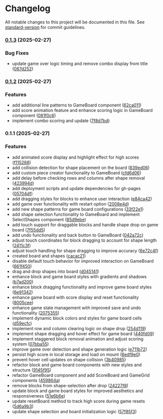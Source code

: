 # Changelog

All notable changes to this project will be documented in this file. See [standard-version](https://github.com/conventional-changelog/standard-version) for commit guidelines.

### [0.1.3](https://github.com/leonardoad/BlockBlast/compare/v0.1.2...v0.1.3) (2025-02-27)


### Bug Fixes

* update game over logic timing and remove combo display from title ([087d252](https://github.com/leonardoad/BlockBlast/commit/087d252afc0073835475ffc27090d8b5b602a350))

### [0.1.2](https://github.com/leonardoad/BlockBlast/compare/v0.1.1...v0.1.2) (2025-02-27)


### Features

* add additional line patterns to GameBoard component ([62ca011](https://github.com/leonardoad/BlockBlast/commit/62ca011db3f295d67b8af1793476bd48fabe862d))
* add score animation feature and enhance scoring logic in GameBoard component ([081f0c6](https://github.com/leonardoad/BlockBlast/commit/081f0c6d001fd3724f49735ad2fca5be74e75b24))
* implement combo scoring and update ([7f8d7bd](https://github.com/leonardoad/BlockBlast/commit/7f8d7bd35a2a51df58866b94cb3e2a4e25fdf8e6))

### 0.1.1 (2025-02-27)


### Features

* add animated score display and highlight effect for high scores ([f115288](https://github.com/leonardoad/BlockBlast/commit/f1152880a2ae0b1e5ca198c59fd16f1957d7fe0f))
* add collision detection for shape placement on the board ([839ed06](https://github.com/leonardoad/BlockBlast/commit/839ed067415451628c535c0cb1e93bc11f171c30))
* add custom piece creator functionality to GameBoard ([cfd6d06](https://github.com/leonardoad/BlockBlast/commit/cfd6d067bd68a9eee412d5bf81e09e7e817086e7))
* add delay before checking rows and columns after shape removal ([423994d](https://github.com/leonardoad/BlockBlast/commit/423994d3a2c5c63841495e9b1783584db4a77eb7))
* add deployment scripts and update dependencies for gh-pages ([05704df](https://github.com/leonardoad/BlockBlast/commit/05704df345d8b8b15ec56e1bdbb5650eed4a14f5))
* add dragging styles for blocks to enhance user interaction ([e84ca42](https://github.com/leonardoad/BlockBlast/commit/e84ca423678b48c62ab2fe15582c771eb697b5b0))
* add game over functionality with restart option ([2008e4d](https://github.com/leonardoad/BlockBlast/commit/2008e4d31cd6b4cd31a37bfe44baf3d4286039ca))
* add new shape patterns for game board configurations ([33f22e1](https://github.com/leonardoad/BlockBlast/commit/33f22e17f0ec72a23e2a55c48e2bc81a2dd3dbdf))
* add shape selection functionality to GameBoard and implement SelectShapes component ([85d9ebe](https://github.com/leonardoad/BlockBlast/commit/85d9ebeaf009ee57d13bf1823d06a9cb7eefec84))
* add touch support for draggable blocks and handle shape drop on game board ([7f55dd5](https://github.com/leonardoad/BlockBlast/commit/7f55dd50a3b18b22f9dbfb6599ffc6b72821d9a1))
* add undo functionality and back button to GameBoard ([042a72c](https://github.com/leonardoad/BlockBlast/commit/042a72c11d09f2c3890dd749eb0ea5694f1d4911))
* adjust touch coordinates for block dragging to account for shape length ([2411c3f](https://github.com/leonardoad/BlockBlast/commit/2411c3fa1618b211e06accb4cf184a14e65b1861))
* adjust touch handling for shape dragging to improve accuracy ([6e72c4f](https://github.com/leonardoad/BlockBlast/commit/6e72c4f1e6c0f6b6a5b43aba2a2e74efcb1fb201))
* created board and shapes ([cacac21](https://github.com/leonardoad/BlockBlast/commit/cacac21704bd5c7a4c152bf812e2e31af70b7d04))
* disable default touch behavior for improved interaction on GameBoard ([661f450](https://github.com/leonardoad/BlockBlast/commit/661f4509bc4b66a72b0a45c0f509bfad78de7090))
* drag and drop shapes into board ([d045141](https://github.com/leonardoad/BlockBlast/commit/d045141930ef8ca933615597e81a30b7bc92e945))
* enhance block and game board styles with gradients and shadows ([b7ad200](https://github.com/leonardoad/BlockBlast/commit/b7ad200c9d21247e44503555280c4ae43a22885e))
* enhance block dragging functionality and improve game board styles ([6e91342](https://github.com/leonardoad/BlockBlast/commit/6e913426c2952f0428d3f7f8e227dd41c619e697))
* enhance game board with score display and reset functionality ([8005cee](https://github.com/leonardoad/BlockBlast/commit/8005cee82f7eaf48e1fc0c7eba012880f5b39476))
* enhance game state management with improved save and undo functionality ([2075355](https://github.com/leonardoad/BlockBlast/commit/2075355fa54daf6c9f5b8b6085e6c17132ec41e0))
* implement dynamic block colors and styles for game board cells ([d59ecfc](https://github.com/leonardoad/BlockBlast/commit/d59ecfc3ffd363808af2f8dc0299fc1b521030c9))
* implement row and column clearing logic on shape drop ([254d119](https://github.com/leonardoad/BlockBlast/commit/254d119206340275a7b684657b9c08de5bfc88a2))
* implement shape dragging and hover effect for game board ([440fd09](https://github.com/leonardoad/BlockBlast/commit/440fd09831622cb024058638daabece61517bfab))
* implement staggered block removal animation and adjust scoring system ([07bba55](https://github.com/leonardoad/BlockBlast/commit/07bba55f16e2166e5307020ab391a6a90f36d265))
* improve game over detection and shape generation logic ([e711b72](https://github.com/leonardoad/BlockBlast/commit/e711b7227450e690437de8be25e50d0eae5d3f79))
* persist high score in local storage and load on mount ([8edf9e0](https://github.com/leonardoad/BlockBlast/commit/8edf9e0bb7850bf6de089629e7bfbf28df8f96ae))
* prevent hover cell updates on shape collision ([3b40985](https://github.com/leonardoad/BlockBlast/commit/3b40985a0f4afc0dc3f50aab13f3c34e0f92fbae))
* refactor block and game board components with new styles and structure ([9145f95](https://github.com/leonardoad/BlockBlast/commit/9145f95843795927032618dc1d3dd1083514933a))
* refactor GameBoard component and add ScoreBoard and GameGrid components ([459864a](https://github.com/leonardoad/BlockBlast/commit/459864a32d750caa2bc4169ed441a84841163cff))
* remove blocks from shape-selection after drop ([24227f8](https://github.com/leonardoad/BlockBlast/commit/24227f813e1f14fae6569e3720a01e4eff252f1b))
* update block and game board styles for improved aesthetics and responsiveness ([51e6b6e](https://github.com/leonardoad/BlockBlast/commit/51e6b6e7f251f0b2cb89e0aef4634f0ce2f86d98))
* update resetBoard method to track high score during game resets ([5d6a9b3](https://github.com/leonardoad/BlockBlast/commit/5d6a9b3402270bfc371150b9ee7253def6f05baf))
* update shape selection and board initialization logic ([57f85f3](https://github.com/leonardoad/BlockBlast/commit/57f85f3f46bb0685fc00d71f38077d201ce9f88b))
